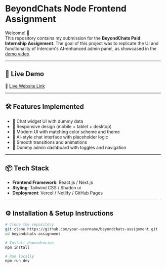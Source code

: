 # BeyondChats Node Frontend Assignment

Welcome! 👋  
This repository contains my submission for the **BeyondChats Paid Internship Assignment**. The goal of this project was to replicate the UI and functionality of Intercom's AI-enhanced admin panel, as showcased in the [demo video](https://drive.google.com/file/d/1WVvh4VmKJQ6jisIbzfutVmmeZj7IuD4c/view?usp=sharing).

---

## 🚀 Live Demo

🔗 [Live Website Link](https://your-deployed-url.com)

---

## 🛠️ Features Implemented

- 💬 Chat widget UI with dummy data
- 📱 Responsive design (mobile + tablet + desktop)
- 🎨 Modern UI with matching color scheme and theme
- 🧠 AI-style chat interface with placeholder logic
- 🔁 Smooth transitions and animations
- 📂 Dummy admin dashboard with toggles and navigation

---

## 📦 Tech Stack

- **Frontend Framework**: React.js / Next.js
- **Styling**: Tailwind CSS / Shadcn ui
- **Deployment**: Vercel / Netlify / GitHub Pages

---

## ⚙️ Installation & Setup Instructions

```bash
# Clone the repository
git clone https://github.com/your-username/beyondchats-assignment.git
cd beyondchats-assignment

# Install dependencies
npm install

# Run locally
npm run dev
